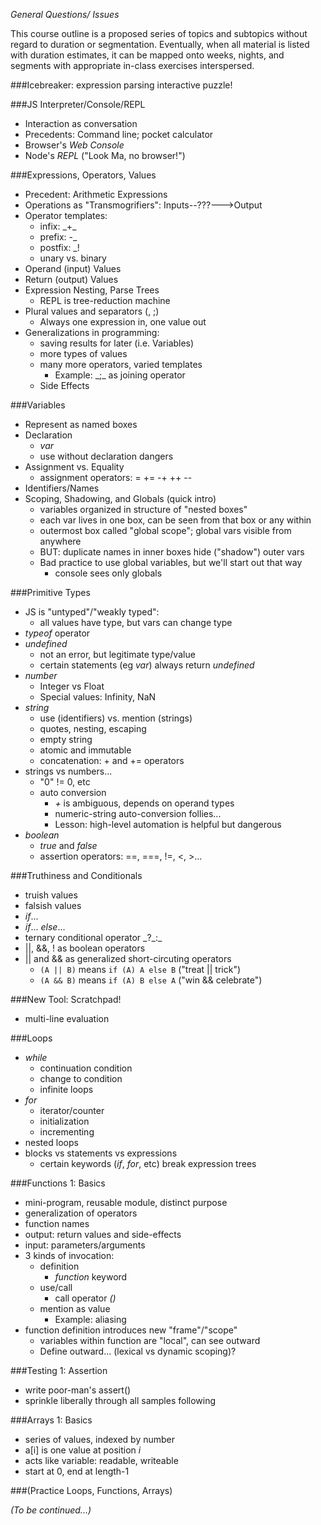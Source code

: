 *General Questions/ Issues*

This course outline is a proposed series of topics and subtopics without regard to duration or segmentation.  Eventually, when all material is listed with duration estimates, it can be mapped onto weeks, nights, and segments with appropriate in-class exercises interspersed.

###Icebreaker: expression parsing interactive puzzle!

###JS Interpreter/Console/REPL
* Interaction as conversation
* Precedents: Command line; pocket calculator
* Browser's _Web Console_
* Node's _REPL_ ("Look Ma, no browser!")

###Expressions, Operators, Values
* Precedent: Arithmetic Expressions
* Operations as "Transmogrifiers": Inputs--???--->Output
* Operator templates: 
  * infix:  \_+\_
  * prefix:  -\_
  * postfix: \_!
  * unary vs. binary
* Operand (input) Values
* Return (output) Values
* Expression Nesting, Parse Trees
  * REPL is tree-reduction machine
* Plural values and separators (, ;)
  * Always one expression in, one value out
* Generalizations in programming:
  * saving results for later (i.e. Variables)
  * more types of values
  * many more operators, varied templates
     * Example: \_;\_ as joining operator
  * Side Effects


###Variables
* Represent as named boxes
* Declaration
  * _var_
  * use without declaration dangers
* Assignment vs. Equality
  * assignment operators: = += -+ ++ --
* Identifiers/Names
* Scoping, Shadowing, and Globals (quick intro)
  * variables organized in structure of "nested boxes"
  * each var lives in one box, can be seen from that box or any within
  * outermost box called "global scope"; global vars visible from anywhere
  * BUT: duplicate names in inner boxes hide ("shadow") outer vars
  * Bad practice to use global variables, but we'll start out that way
     * console sees only globals

###Primitive Types
* JS is "untyped"/"weakly typed":
  * all values have type, but vars can change type
* _typeof_ operator
* _undefined_
  * not an error, but legitimate type/value
  * certain statements (eg _var_) always return _undefined_
* _number_
  * Integer vs Float
  * Special values: Infinity, NaN
* _string_    
  * use (identifiers) vs. mention (strings)
  * quotes, nesting, escaping
  * empty string
  * atomic and immutable
  * concatenation: + and += operators
* strings vs numbers...
  * "0" != 0, etc
  * auto conversion
     * _+_ is ambiguous, depends on operand types
     * numeric-string auto-conversion follies...
     * Lesson: high-level automation is helpful but dangerous
* _boolean_
  * _true_ and _false_
  * assertion operators: ==, ===, !=, <, >...

###Truthiness and Conditionals
* truish values
* falsish values
* _if_...
* _if_... _else_...
* ternary conditional operator \_?\_:\_
* ||, &&, ! as boolean operators
* || and && as generalized short-circuting operators
  * `(A || B)` means `if (A) A else B` ("treat || trick")
  * `(A && B)` means `if (A) B else A` ("win && celebrate")

###New Tool: Scratchpad!
* multi-line evaluation

###Loops
* _while_
  * continuation condition
  * change to condition
  * infinite loops
* _for_
  * iterator/counter
  * initialization
  * incrementing
* nested loops
* blocks vs statements vs expressions
  * certain keywords (_if_, _for_, etc) break expression trees

###Functions 1: Basics
* mini-program, reusable module, distinct purpose
* generalization of operators
* function names
* output: return values and side-effects
* input: parameters/arguments
* 3 kinds of invocation:
   * definition
     * _function_ keyword
   * use/call
     * call operator _()_
   * mention as value
     * Example: aliasing
* function definition introduces new "frame"/"scope"
  * variables within function are "local", can see outward
  * Define outward... (lexical vs dynamic scoping)?

###Testing 1: Assertion
* write poor-man's assert()
* sprinkle liberally through all samples following

###Arrays 1: Basics
*  series of values, indexed by number
*  a[i] is one value at position _i_
  * acts like variable: readable, writeable
*  start at 0, end at length-1

###(Practice Loops, Functions, Arrays)

_(To be continued...)_
